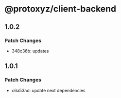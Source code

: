 # @protoxyz/client-backend

## 1.0.2

### Patch Changes

- 348c36b: updates

## 1.0.1

### Patch Changes

- c6a53ad: update next dependencies
